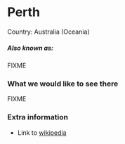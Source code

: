 # Perth

Country: Australia (Oceania)

##### Also known as:

FIXME

### What we would like to see there

FIXME

### Extra information

- Link to [wikipedia](https://wikipedia.com/FIXME)
